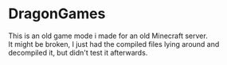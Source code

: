 # DragonGames
This is an old game mode i made for an old Minecraft server.  
It might be broken, I just had the compiled files lying around and decompiled it, but didn't test it afterwards.

